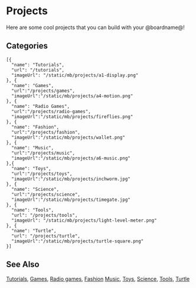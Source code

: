# Projects

Here are some cool projects that you can build with your @boardname@!

## Categories

```codecard
[{
  "name": "Tutorials",
  "url": "/tutorials",
  "imageUrl": "/static/mb/projects/a1-display.png"
}, {
  "name": "Games",
  "url":"/projects/games",
  "imageUrl":"/static/mb/projects/a4-motion.png"
}, {
  "name": "Radio Games",
  "url":"/projects/radio-games",
  "imageUrl":"/static/mb/projects/fireflies.png"
}, {
  "name": "Fashion",
  "url":"/projects/fashion",
  "imageUrl":"/static/mb/projects/wallet.png"
}, {
  "name": "Music",
  "url":"/projects/music",
  "imageUrl":"/static/mb/projects/a6-music.png"
},{
  "name": "Toys",
  "url":"/projects/toys",
  "imageUrl":"/static/mb/projects/inchworm.jpg"
}, {
  "name": "Science",
  "url":"/projects/science",
  "imageUrl":"/static/mb/projects/timegate.jpg"
}, {
  "name": "Tools",
  "url": "/projects/tools",
  "imageUrl": "/static/mb/projects/light-level-meter.png"
}, {
  "name": "Turtle",
  "url": "/projects/turtle",
  "imageUrl":"/static/mb/projects/turtle-square.png"
}]
```

## See Also

[Tutorials](/tutorials), [Games](/projects/games), [Radio games](/projects/radio-games), [Fashion](/projects/fashion) [Music](/projects/music), [Toys](/projects/toys), [Science](/projects/science), [Tools](/projects/tools), [Turtle](/projects/turtle)
